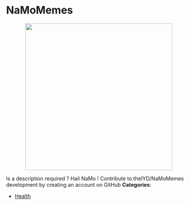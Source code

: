 # NaMoMemes

<p align="center">
    <img width="400" src="https://raw.githubusercontent.com/awesome-apis/awesome-apis/apis/namomemes/logo_256x256.png" />
</p>


Is a description required ? Hail NaMo ! Contribute to theIYD/NaMoMemes development by creating an account on GitHub
**Categories**:

- [Health](https://github/awesome-apis/awesome-apis#health)



